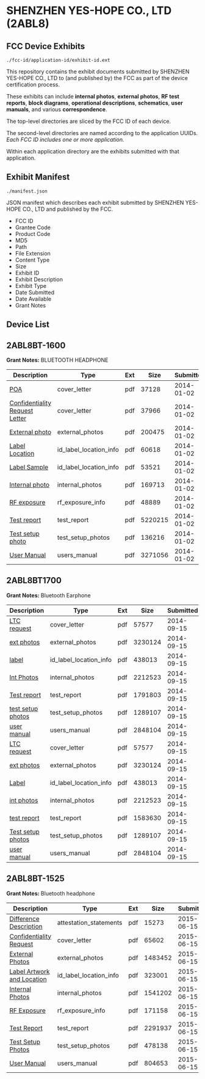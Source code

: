 # SHENZHEN YES-HOPE CO., LTD (2ABL8)
## FCC Device Exhibits

```
./fcc-id/application-id/exhibit-id.ext
```

This repository contains the exhibit documents submitted by SHENZHEN YES-HOPE CO., LTD to (and published by) the FCC as part of the device certification process.

These exhibits can include **internal photos**, **external photos**, **RF test reports**, **block diagrams**, **operational descriptions**, **schematics**, **user manuals**, and various **correspondence**.

The top-level directories are sliced by the FCC ID of each device.

The second-level directories are named according to the application UUIDs. *Each FCC ID includes one or more application.*

Within each application directory are the exhibits submitted with that application. 

## Exhibit Manifest

```
./manifest.json
```

JSON manifest which describes each exhibit submitted by SHENZHEN YES-HOPE CO., LTD and published by the FCC.

- FCC ID
- Grantee Code
- Product Code
- MD5
- Path
- File Extension
- Content Type
- Size
- Exhibit ID
- Exhibit Description
- Exhibit Type
- Date Submitted
- Date Available
- Grant Notes

## Device List
## 2ABL8BT-1600
**Grant Notes:** BLUETOOTH HEADPHONE

| Description | Type | Ext | Size | Submitted | Available |
| ----------- | ---- | --- | ---- | --------- | --------- |
| [POA](2ABL8BT-1600/b09c0539eef3c87ebfc6370347a49d4f/2156297.pdf) | cover_letter | pdf | 37128 | 2014-01-02 | 2014-01-02 |
| [Confidentiality Request Letter](2ABL8BT-1600/b09c0539eef3c87ebfc6370347a49d4f/2156298.pdf) | cover_letter | pdf | 37966 | 2014-01-02 | 2014-01-02 |
| [External photo](2ABL8BT-1600/b09c0539eef3c87ebfc6370347a49d4f/2156305.pdf) | external_photos | pdf | 200475 | 2014-01-02 | 2014-01-02 |
| [Label Location](2ABL8BT-1600/b09c0539eef3c87ebfc6370347a49d4f/2156307.pdf) | id_label_location_info | pdf | 60618 | 2014-01-02 | 2014-01-02 |
| [Label Sample](2ABL8BT-1600/b09c0539eef3c87ebfc6370347a49d4f/2156308.pdf) | id_label_location_info | pdf | 53521 | 2014-01-02 | 2014-01-02 |
| [Internal photo](2ABL8BT-1600/b09c0539eef3c87ebfc6370347a49d4f/2156306.pdf) | internal_photos | pdf | 169713 | 2014-01-02 | 2014-01-02 |
| [RF exposure](2ABL8BT-1600/b09c0539eef3c87ebfc6370347a49d4f/2156303.pdf) | rf_exposure_info | pdf | 48889 | 2014-01-02 | 2014-01-02 |
| [Test report](2ABL8BT-1600/b09c0539eef3c87ebfc6370347a49d4f/2156302.pdf) | test_report | pdf | 5220215 | 2014-01-02 | 2014-01-02 |
| [Test setup photo](2ABL8BT-1600/b09c0539eef3c87ebfc6370347a49d4f/2156304.pdf) | test_setup_photos | pdf | 136216 | 2014-01-02 | 2014-01-02 |
| [User Manual](2ABL8BT-1600/b09c0539eef3c87ebfc6370347a49d4f/2156309.pdf) | users_manual | pdf | 3271056 | 2014-01-02 | 2014-01-02 |
## 2ABL8BT1700
**Grant Notes:** Bluetooth Earphone

| Description | Type | Ext | Size | Submitted | Available |
| ----------- | ---- | --- | ---- | --------- | --------- |
| [LTC request](2ABL8BT1700/2531cc2ac6e5fda22fded5fe41b0d2d9/2388234.pdf) | cover_letter | pdf | 57577 | 2014-09-15 | 2014-09-15 |
| [ext photos](2ABL8BT1700/2531cc2ac6e5fda22fded5fe41b0d2d9/2388235.pdf) | external_photos | pdf | 3230124 | 2014-09-15 | 2014-09-15 |
| [label](2ABL8BT1700/2531cc2ac6e5fda22fded5fe41b0d2d9/2388236.pdf) | id_label_location_info | pdf | 438013 | 2014-09-15 | 2014-09-15 |
| [Int Photos](2ABL8BT1700/2531cc2ac6e5fda22fded5fe41b0d2d9/2388238.pdf) | internal_photos | pdf | 2212523 | 2014-09-15 | 2014-09-15 |
| [Test report](2ABL8BT1700/2531cc2ac6e5fda22fded5fe41b0d2d9/2388237.pdf) | test_report | pdf | 1791803 | 2014-09-15 | 2014-09-15 |
| [test setup photos](2ABL8BT1700/2531cc2ac6e5fda22fded5fe41b0d2d9/2388239.pdf) | test_setup_photos | pdf | 1289107 | 2014-09-15 | 2014-09-15 |
| [user manual](2ABL8BT1700/2531cc2ac6e5fda22fded5fe41b0d2d9/2388240.pdf) | users_manual | pdf | 2848104 | 2014-09-15 | 2014-09-15 |
| [LTC request](2ABL8BT1700/a879582c0deea18b4b4d864275948ca1/2388234.pdf) | cover_letter | pdf | 57577 | 2014-09-15 | 2014-09-15 |
| [ext photos](2ABL8BT1700/a879582c0deea18b4b4d864275948ca1/2388235.pdf) | external_photos | pdf | 3230124 | 2014-09-15 | 2014-09-15 |
| [Label](2ABL8BT1700/a879582c0deea18b4b4d864275948ca1/2388236.pdf) | id_label_location_info | pdf | 438013 | 2014-09-15 | 2014-09-15 |
| [int photos](2ABL8BT1700/a879582c0deea18b4b4d864275948ca1/2388238.pdf) | internal_photos | pdf | 2212523 | 2014-09-15 | 2014-09-15 |
| [test report](2ABL8BT1700/a879582c0deea18b4b4d864275948ca1/2388256.pdf) | test_report | pdf | 1583630 | 2014-09-15 | 2014-09-15 |
| [Test setup photos](2ABL8BT1700/a879582c0deea18b4b4d864275948ca1/2388239.pdf) | test_setup_photos | pdf | 1289107 | 2014-09-15 | 2014-09-15 |
| [user manual](2ABL8BT1700/a879582c0deea18b4b4d864275948ca1/2388240.pdf) | users_manual | pdf | 2848104 | 2014-09-15 | 2014-09-15 |
## 2ABL8BT-1525
**Grant Notes:** Bluetooth headphone

| Description | Type | Ext | Size | Submitted | Available |
| ----------- | ---- | --- | ---- | --------- | --------- |
| [Difference Description](2ABL8BT-1525/db60cf071626d8586b19f4364bd1944d/2647303.pdf) | attestation_statements | pdf | 15273 | 2015-06-15 | 2015-06-15 |
| [Confidentiality Request](2ABL8BT-1525/db60cf071626d8586b19f4364bd1944d/2647302.pdf) | cover_letter | pdf | 65602 | 2015-06-15 | 2015-06-15 |
| [External Photos](2ABL8BT-1525/db60cf071626d8586b19f4364bd1944d/2647305.pdf) | external_photos | pdf | 1483452 | 2015-06-15 | 2015-06-15 |
| [Label Artwork and Location](2ABL8BT-1525/db60cf071626d8586b19f4364bd1944d/2647304.pdf) | id_label_location_info | pdf | 323001 | 2015-06-15 | 2015-06-15 |
| [Internal Photos](2ABL8BT-1525/db60cf071626d8586b19f4364bd1944d/2647306.pdf) | internal_photos | pdf | 1541202 | 2015-06-15 | 2015-06-15 |
| [RF Exposure](2ABL8BT-1525/db60cf071626d8586b19f4364bd1944d/2647314.pdf) | rf_exposure_info | pdf | 171158 | 2015-06-15 | 2015-06-15 |
| [Test Report](2ABL8BT-1525/db60cf071626d8586b19f4364bd1944d/2647312.pdf) | test_report | pdf | 2291937 | 2015-06-15 | 2015-06-15 |
| [Test Setup Photos](2ABL8BT-1525/db60cf071626d8586b19f4364bd1944d/2647307.pdf) | test_setup_photos | pdf | 478138 | 2015-06-15 | 2015-06-15 |
| [User Manual](2ABL8BT-1525/db60cf071626d8586b19f4364bd1944d/2647313.pdf) | users_manual | pdf | 804653 | 2015-06-15 | 2015-06-15 |

